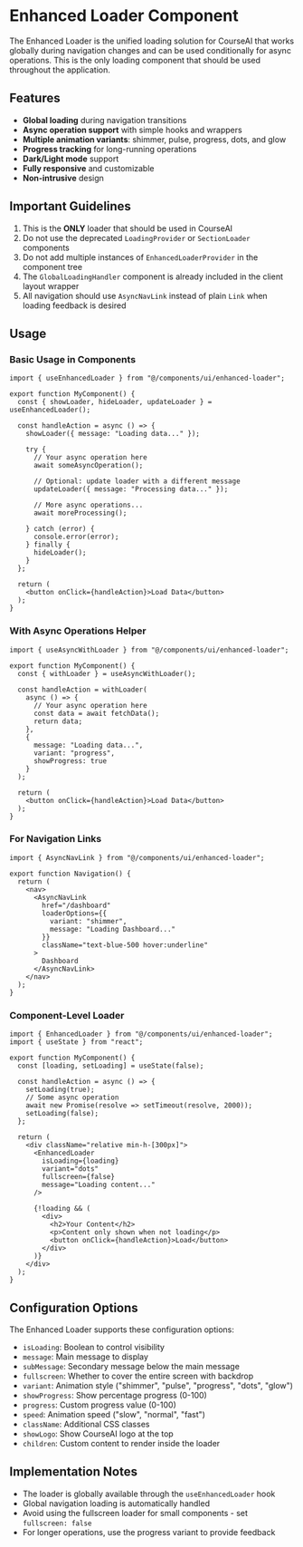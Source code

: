 # Enhanced Loader Component

The Enhanced Loader is the unified loading solution for CourseAI that works globally during navigation changes and can be used conditionally for async operations. This is the only loading component that should be used throughout the application.

## Features

- **Global loading** during navigation transitions
- **Async operation support** with simple hooks and wrappers
- **Multiple animation variants**: shimmer, pulse, progress, dots, and glow
- **Progress tracking** for long-running operations
- **Dark/Light mode** support
- **Fully responsive** and customizable
- **Non-intrusive** design

## Important Guidelines

1. This is the **ONLY** loader that should be used in CourseAI
2. Do not use the deprecated `LoadingProvider` or `SectionLoader` components
3. Do not add multiple instances of `EnhancedLoaderProvider` in the component tree
4. The `GlobalLoadingHandler` component is already included in the client layout wrapper
5. All navigation should use `AsyncNavLink` instead of plain `Link` when loading feedback is desired

## Usage

### Basic Usage in Components

```tsx
import { useEnhancedLoader } from "@/components/ui/enhanced-loader";

export function MyComponent() {
  const { showLoader, hideLoader, updateLoader } = useEnhancedLoader();
  
  const handleAction = async () => {
    showLoader({ message: "Loading data..." });
    
    try {
      // Your async operation here
      await someAsyncOperation();
      
      // Optional: update loader with a different message
      updateLoader({ message: "Processing data..." });
      
      // More async operations...
      await moreProcessing();
      
    } catch (error) {
      console.error(error);
    } finally {
      hideLoader();
    }
  };
  
  return (
    <button onClick={handleAction}>Load Data</button>
  );
}
```

### With Async Operations Helper

```tsx
import { useAsyncWithLoader } from "@/components/ui/enhanced-loader";

export function MyComponent() {
  const { withLoader } = useAsyncWithLoader();
  
  const handleAction = withLoader(
    async () => {
      // Your async operation here
      const data = await fetchData();
      return data;
    },
    { 
      message: "Loading data...",
      variant: "progress",
      showProgress: true
    }
  );
  
  return (
    <button onClick={handleAction}>Load Data</button>
  );
}
```

### For Navigation Links

```tsx
import { AsyncNavLink } from "@/components/ui/enhanced-loader";

export function Navigation() {
  return (
    <nav>
      <AsyncNavLink 
        href="/dashboard" 
        loaderOptions={{
          variant: "shimmer",
          message: "Loading Dashboard..."
        }}
        className="text-blue-500 hover:underline"
      >
        Dashboard
      </AsyncNavLink>
    </nav>
  );
}
```

### Component-Level Loader

```tsx
import { EnhancedLoader } from "@/components/ui/enhanced-loader";
import { useState } from "react";

export function MyComponent() {
  const [loading, setLoading] = useState(false);
  
  const handleAction = async () => {
    setLoading(true);
    // Some async operation
    await new Promise(resolve => setTimeout(resolve, 2000));
    setLoading(false);
  };
  
  return (
    <div className="relative min-h-[300px]">
      <EnhancedLoader 
        isLoading={loading}
        variant="dots"
        fullscreen={false}
        message="Loading content..."
      />
      
      {!loading && (
        <div>
          <h2>Your Content</h2>
          <p>Content only shown when not loading</p>
          <button onClick={handleAction}>Load</button>
        </div>
      )}
    </div>
  );
}
```

## Configuration Options

The Enhanced Loader supports these configuration options:

- `isLoading`: Boolean to control visibility
- `message`: Main message to display
- `subMessage`: Secondary message below the main message
- `fullscreen`: Whether to cover the entire screen with backdrop
- `variant`: Animation style ("shimmer", "pulse", "progress", "dots", "glow")
- `showProgress`: Show percentage progress (0-100)
- `progress`: Custom progress value (0-100)
- `speed`: Animation speed ("slow", "normal", "fast")
- `className`: Additional CSS classes
- `showLogo`: Show CourseAI logo at the top
- `children`: Custom content to render inside the loader

## Implementation Notes

- The loader is globally available through the `useEnhancedLoader` hook
- Global navigation loading is automatically handled
- Avoid using the fullscreen loader for small components - set `fullscreen: false`
- For longer operations, use the progress variant to provide feedback
